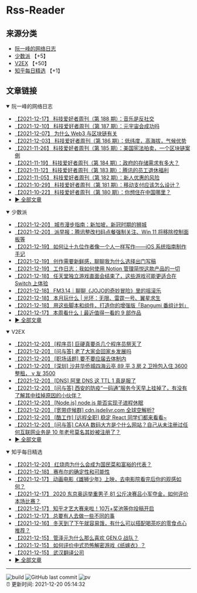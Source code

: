 # Rss-Reader

## 来源分类

* [阮一峰的网络日志](#阮一峰的网络日志)
* [少数派](#少数派) 【+5】
* [V2EX](#V2EX) 【+50】
* [知乎每日精选](#知乎每日精选) 【+1】

## 文章链接

<details open>
    <summary id="阮一峰的网络日志">
     阮一峰的网络日志
    </summary>


* [【2021-12-17】 科技爱好者周刊（第 188 期）：音乐是反社交](http://www.ruanyifeng.com/blog/2021/12/weekly-issue-188.html)
* [【2021-12-10】 科技爱好者周刊（第 187 期）：元宇宙会成功吗](http://www.ruanyifeng.com/blog/2021/12/weekly-issue-187.html)
* [【2021-12-07】 为什么 Web3 与区块链有关](http://www.ruanyifeng.com/blog/2021/12/web3.html)
* [【2021-12-03】 科技爱好者周刊（第 186 期）：低纬度，高海拔，气候优势](http://www.ruanyifeng.com/blog/2021/12/weekly-issue-186.html)
* [【2021-11-26】 科技爱好者周刊（第 185 期）：美国宪法拍卖，一个区块链案例](http://www.ruanyifeng.com/blog/2021/11/weekly-issue-185.html)
* [【2021-11-19】 科技爱好者周刊（第 184 期）：政府的存储需求有多大？](http://www.ruanyifeng.com/blog/2021/11/weekly-issue-184.html)
* [【2021-11-12】 科技爱好者周刊（第 183 期）：腾讯的员工退休福利](http://www.ruanyifeng.com/blog/2021/11/weekly-issue-183.html)
* [【2021-11-05】 科技爱好者周刊（第 182 期）：新人优惠的风险](http://www.ruanyifeng.com/blog/2021/11/weekly-issue-182.html)
* [【2021-10-29】 科技爱好者周刊（第 181 期）：移动支付应该怎么设计？](http://www.ruanyifeng.com/blog/2021/10/weekly-issue-181.html)
* [【2021-10-22】 科技爱好者周刊（第 180 期）：你想住在中国哪里？](http://www.ruanyifeng.com/blog/2021/10/weekly-issue-180.html)
* [:arrow_forward: 全部文章](data/阮一峰的网络日志.md)
</details>

<details open>
    <summary id="少数派">
     少数派
    </summary>


* [【2021-12-20】 城市漫步指南：新加坡，新冠时期的狮城](https://sspai.com/post/70234)
* [【2021-12-20】 派早报：腾讯整改扫码点餐强制关注、Win 11 将移除控制面板等](https://sspai.com/post/70511)
* [【2021-12-19】 如何让十九位作者像一个人一样写作——iOS 系统指南制作手记](https://sspai.com/post/70504)
* [【2021-12-19】 创作需要新鲜感，聊聊我为什么选择出门写稿](https://sspai.com/post/70145)
* [【2021-12-19】 工作日志：我如何使用 Notion 管理简悦这款产品的一切](https://sspai.com/post/70237)
* [【2021-12-18】 任天堂独立游戏直面会结束了，这些游戏可能更适合在 Switch 上体验](https://sspai.com/post/70494)
* [【2021-12-18】 FM3.14｜聊聊《JOJO的奇妙冒险》里的摇滚乐](https://sspai.com/post/70501)
* [【2021-12-18】 本月玩什么 | 光环：无限、雷霆一号、翼星求生](https://sspai.com/post/70492)
* [【2021-12-18】 用这些脚本和组件，打造你的增强版「Bangumi 番组计划」](https://sspai.com/post/70438)
* [【2021-12-17】 本周看什么丨最近值得一看的 9 部作品](https://sspai.com/post/70473)
* [:arrow_forward: 全部文章](data/少数派.md)
</details>

<details open>
    <summary id="V2EX">
     V2EX
    </summary>


* [【2021-12-20】 [程序员] 巨硬真要杀几个程序员祭天了](https://www.v2ex.com/t/823311)
* [【2021-12-20】 [问与答] 老了大家会回家乡发展吗](https://www.v2ex.com/t/823310)
* [【2021-12-20】 [职场话题] 要不要应届去体制内](https://www.v2ex.com/t/823309)
* [【2021-12-20】 [深圳] 沙井华侨城四海云亭 89 平 3 房 2 卫拎包入住 3600 整租， v 友 3500](https://www.v2ex.com/t/823307)
* [【2021-12-20】 [DNS] 阿里 DNS 这 TTL 1 真是服了](https://www.v2ex.com/t/823306)
* [【2021-12-20】 [问与答] 西安的防疫“一码通”服务今天早上挂掉了，有没有了解其中挂掉原因的小伙伴？](https://www.v2ex.com/t/823305)
* [【2021-12-20】 [Node.js] node.js 能否实现子进程休眠](https://www.v2ex.com/t/823303)
* [【2021-12-20】 [宽带症候群] cdn.jsdelivr.com 全球空解析?](https://www.v2ex.com/t/823302)
* [【2021-12-20】 [酷工作] [远程全职] 稳定 React 同学们都来看看~](https://www.v2ex.com/t/823301)
* [【2021-12-20】 [问与答] CAXA 数码大方是个什么网站？自己从未注册过任何互联网业务是 10 年老号莫名其妙被注册了？](https://www.v2ex.com/t/823300)
* [:arrow_forward: 全部文章](data/V2EX.md)
</details>

<details open>
    <summary id="知乎每日精选">
     知乎每日精选
    </summary>


* [【2021-12-20】 红烧肉为什么会成为国民菜和富裕的代表？](http://www.zhihu.com/question/494848182/answer/2276781763?utm_campaign=rss&utm_medium=rss&utm_source=rss&utm_content=title)
* [【2021-12-18】 赛布尔的确定性和可能性](http://zhuanlan.zhihu.com/p/446799589?utm_campaign=rss&utm_medium=rss&utm_source=rss&utm_content=title)
* [【2021-12-17】 动画电影《雄狮少年》上映，去电影院看完后你的观感如何？](http://www.zhihu.com/question/506691408/answer/2275643818?utm_campaign=rss&utm_medium=rss&utm_source=rss&utm_content=title)
* [【2021-12-17】 2020 东京奥运举重男子 81 公斤决赛吕小军夺金，如何评价本场比赛？](http://www.zhihu.com/question/476308249/answer/2275317238?utm_campaign=rss&utm_medium=rss&utm_source=rss&utm_content=title)
* [【2021-12-17】 知乎才艺大赛来啦！10万+奖池等你投稿开启](http://zhuanlan.zhihu.com/p/443205826?utm_campaign=rss&utm_medium=rss&utm_source=rss&utm_content=title)
* [【2021-12-17】 总要有人去做一些不同的事](http://zhuanlan.zhihu.com/p/446335540?utm_campaign=rss&utm_medium=rss&utm_source=rss&utm_content=title)
* [【2021-12-16】 冬天到了下午就容易饿，有什么可以搭配喝茶吃的零食点心推荐？](http://www.zhihu.com/question/499501006/answer/2272259376?utm_campaign=rss&utm_medium=rss&utm_source=rss&utm_content=title)
* [【2021-12-15】 管泽元为什么那么喜欢 GEN.G 战队？](http://www.zhihu.com/question/426350920/answer/2215607941?utm_campaign=rss&utm_medium=rss&utm_source=rss&utm_content=title)
* [【2021-12-15】 如何评价中式恐怖解密游戏《纸嫁衣》？](http://www.zhihu.com/question/442375421/answer/2271749256?utm_campaign=rss&utm_medium=rss&utm_source=rss&utm_content=title)
* [【2021-12-15】 武汉翻译公司](http://zhuanlan.zhihu.com/p/444084870?utm_campaign=rss&utm_medium=rss&utm_source=rss&utm_content=title)
* [:arrow_forward: 全部文章](data/知乎每日精选.md)
</details>


---

![build](https://github.com/LikaiLee/rss-reader/workflows/rss%20reader/badge.svg)
![GitHub last commit](https://img.shields.io/github/last-commit/likailee/rss-reader)
![pv](https://pageview.vercel.app/?github_user=likailee) <br>
:alarm_clock: 更新时间: 2021-12-20 05:14:32